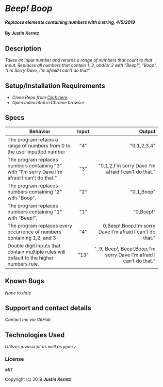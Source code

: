 # _Beep! Boop_

#### _Replaces elements containing numbers with a string, 4/5/2019_

#### By _**Justin Kerntz**_

## Description

_Takes an input number and returns a range of numbers that count to that input. Replaces all numbers that contain 1, 2, and/or 3 with "Beep!", "Boop", "I'm Sorry Dave, I'm afraid I can't do that"._

## Setup/Installation Requirements

* _Clone Repo from [Click here](https://github.com/kerj/beepBoop.git)._
* _Open index.html in Chrome browser_

## Specs

| Behavior | Input | Output |
| ------------- |:-------------:| -----:|
| The program retains a range of numbers from 0 to the user inputted number | "4" | "0,1,2,3,4" |
| The program replaces numbers containing "3" with "I'm sorry Dave I'm afraid I can't do that." | "3" | "0,1,2,I'm sorry Dave I'm afraid I can't do that." |
| The program replaces numbers containing "2" with "Boop". | "2" | "0,1,Boop" |
| The program replaces numbers containing "1" with "Beep!". | "1" | "0,Beep!" |
| The program replaces every occurrence of numbers containing 1,2, and 3 | "4" | 0,Beep!,Boop,I'm sorry Dave I'm afraid I can't do that." |
| Double digit inputs that contain multiple rules will default to the higher numbers rule. | "13" | "..9, Beep!, Beep!,Boop,I'm sorry Dave I'm afraid I can't do that." |

## Known Bugs

_None to date_

## Support and contact details

_Contact me via GitHub_

## Technologies Used

_Utilizes javascript as well as jquery_

### License

*MIT*

Copyright (c) 2019 **_Justin Kerntz_**
